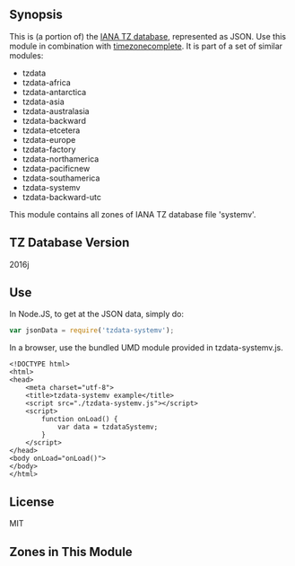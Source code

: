 
## Synopsis

This is (a portion of) the [IANA TZ database](https://www.iana.org/time-zones), represented as JSON. Use this module in combination with [timezonecomplete](https://www.npmjs.com/package/timezonecomplete).
It is part of a set of similar modules:
* tzdata
* tzdata-africa
* tzdata-antarctica
* tzdata-asia
* tzdata-australasia
* tzdata-backward
* tzdata-etcetera
* tzdata-europe
* tzdata-factory
* tzdata-northamerica
* tzdata-pacificnew
* tzdata-southamerica
* tzdata-systemv
* tzdata-backward-utc

This module contains all zones of IANA TZ database file 'systemv'.



## TZ Database Version

2016j

## Use

In Node.JS, to get at the JSON data, simply do:

```javascript
var jsonData = require('tzdata-systemv');
```

In a browser, use the bundled UMD module provided in tzdata-systemv.js.

```
<!DOCTYPE html>
<html>
<head>
    <meta charset="utf-8">
    <title>tzdata-systemv example</title>
    <script src="./tzdata-systemv.js"></script>
    <script>
        function onLoad() {
            var data = tzdataSystemv;
        }
    </script>
</head>
<body onLoad="onLoad()">
</body>
</html>
```

## License

MIT

## Zones in This Module


